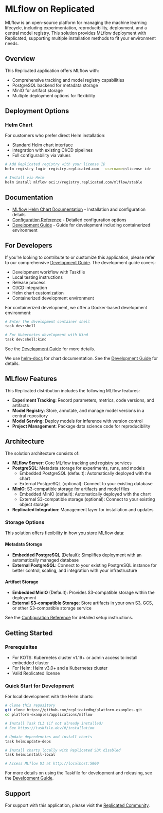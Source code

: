 # MLflow on Replicated

MLflow is an open-source platform for managing the machine learning lifecycle, including experimentation, reproducibility, deployment, and a central model registry. This solution provides MLflow deployment with Replicated, supporting multiple installation methods to fit your environment needs.

## Overview

This Replicated application offers MLflow with:

- Comprehensive tracking and model registry capabilities
- PostgreSQL backend for metadata storage
- MinIO for artifact storage
- Multiple deployment options for flexibility

## Deployment Options

### Helm Chart

For customers who prefer direct Helm installation:
- Standard Helm chart interface
- Integration with existing CI/CD pipelines
- Full configurability via values

```bash
# Add Replicated registry with your license ID
helm registry login registry.replicated.com --username=<license-id>

# Install via Helm
helm install mlflow oci://registry.replicated.com/mlflow/stable
```

## Documentation

- [MLflow Helm Chart Documentation](./charts/mlflow/README.md) - Installation and configuration details
- [Configuration Reference](./charts/mlflow/README_CONFIG.md) - Detailed configuration options
- [Development Guide](./DEVELOPMENT.md) - Guide for development including containerized environment

## For Developers

If you're looking to contribute to or customize this application, please refer to our comprehensive [Development Guide](./DEVELOPMENT.md). The development guide covers:

- Development workflow with Taskfile
- Local testing instructions
- Release process
- CI/CD integration
- Helm chart customization
- Containerized development environment

For containerized development, we offer a Docker-based development environment:

```bash
# Enter the development container shell
task dev:shell

# For Kubernetes development with Kind
task dev:shell:kind
```

See the [Development Guide](./DEVELOPMENT.md) for more details.

We use [helm-docs](https://github.com/norwoodj/helm-docs) for chart documentation. See the [Development Guide](./DEVELOPMENT.md) for details.

## MLflow Features

This Replicated distribution includes the following MLflow features:

- **Experiment Tracking**: Record parameters, metrics, code versions, and artifacts
- **Model Registry**: Store, annotate, and manage model versions in a central repository
- **Model Serving**: Deploy models for inference with version control
- **Project Management**: Package data science code for reproducibility

## Architecture

The solution architecture consists of:

- **MLflow Server**: Core MLflow tracking and registry services
- **PostgreSQL**: Metadata storage for experiments, runs, and models
  - Embedded PostgreSQL (default): Automatically deployed with the chart
  - External PostgreSQL (optional): Connect to your existing database
- **MinIO**: S3-compatible storage for artifacts and model files 
  - Embedded MinIO (default): Automatically deployed with the chart
  - External S3-compatible storage (optional): Connect to your existing object storage
- **Replicated Integration**: Management layer for installation and updates

### Storage Options

This solution offers flexibility in how you store MLflow data:

#### Metadata Storage

- **Embedded PostgreSQL** (Default): Simplifies deployment with an automatically managed database
- **External PostgreSQL**: Connect to your existing PostgreSQL instance for better control, scaling, and integration with your infrastructure

#### Artifact Storage

- **Embedded MinIO** (Default): Provides S3-compatible storage within the deployment
- **External S3-compatible Storage**: Store artifacts in your own S3, GCS, or other S3-compatible storage service

See the [Configuration Reference](./charts/mlflow/README_CONFIG.md) for detailed setup instructions.

## Getting Started

### Prerequisites

- For KOTS: Kubernetes cluster v1.19+ or admin access to install embedded cluster
- For Helm: Helm v3.0+ and a Kubernetes cluster
- Valid Replicated license

### Quick Start for Development

For local development with the Helm charts:

```bash
# Clone this repository
git clone https://github.com/replicatedhq/platform-examples.git
cd platform-examples/applications/mlflow

# Install Task CLI (if not already installed)
# See https://taskfile.dev/#/installation

# Update dependencies and install charts
task helm:update-deps

# Install charts locally with Replicated SDK disabled
task helm:install-local

# Access MLflow UI at http://localhost:5000
```

For more details on using the Taskfile for development and releasing, see the [Development Guide](./DEVELOPMENT.md).

## Support

For support with this application, please visit the [Replicated Community](https://community.replicated.com/).
